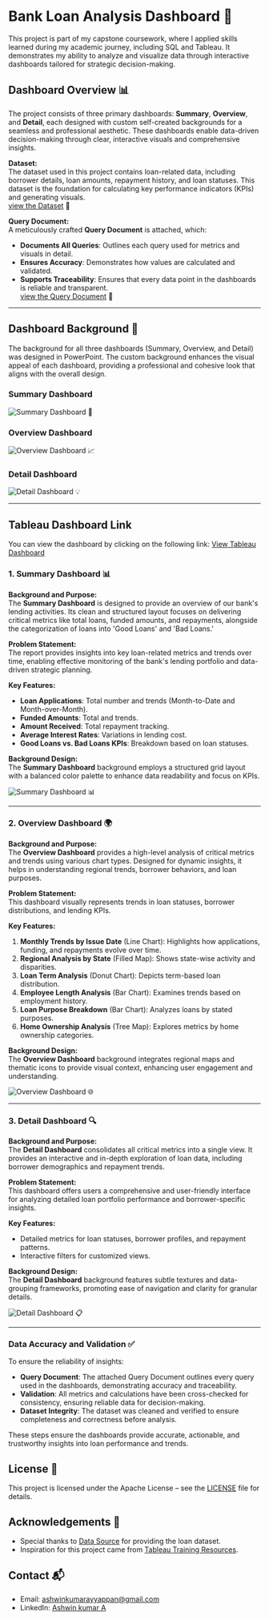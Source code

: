 # Bank Loan Analysis Dashboard 🚀

This project is part of my capstone coursework, where I applied skills learned during my academic journey, including SQL and Tableau. It demonstrates my ability to analyze and visualize data through interactive dashboards tailored for strategic decision-making.

## Dashboard Overview 📊

The project consists of three primary dashboards: **Summary**, **Overview**, and **Detail**, each designed with custom self-created backgrounds for a seamless and professional aesthetic. These dashboards enable data-driven decision-making through clear, interactive visuals and comprehensive insights.

**Dataset:**  
The dataset used in this project contains loan-related data, including borrower details, loan amounts, repayment history, and loan statuses. This dataset is the foundation for calculating key performance indicators (KPIs) and generating visuals.  
[view the Dataset](financial_loan.csv) 📂

**Query Document:**  
A meticulously crafted **Query Document** is attached, which:  
- **Documents All Queries**: Outlines each query used for metrics and visuals in detail.  
- **Ensures Accuracy**: Demonstrates how values are calculated and validated.  
- **Supports Traceability**: Ensures that every data point in the dashboards is reliable and transparent.  
[view the Query Document](Query_Document.docx) 📄

---

## Dashboard Background 🎨

The background for all three dashboards (Summary, Overview, and Detail) was designed in PowerPoint. The custom background enhances the visual appeal of each dashboard, providing a professional and cohesive look that aligns with the overall design.

### Summary Dashboard  
![Summary Dashboard](images/Tableau_Background1.jpg) 🏦

### Overview Dashboard  
![Overview Dashboard](images/Tableau_Background2.jpg) 📈

### Detail Dashboard  
![Detail Dashboard](images/Tableau_Background3.jpg) 💡

---
## Tableau Dashboard Link
You can view the dashboard by clicking on the following link:
[View Tableau Dashboard](https://public.tableau.com/authoring/Book1_17329707973630/SUMMARY#1)


### 1. Summary Dashboard 📊

**Background and Purpose:**  
The **Summary Dashboard** is designed to provide an overview of our bank's lending activities. Its clean and structured layout focuses on delivering critical metrics like total loans, funded amounts, and repayments, alongside the categorization of loans into 'Good Loans' and 'Bad Loans.'

**Problem Statement:**  
The report provides insights into key loan-related metrics and trends over time, enabling effective monitoring of the bank's lending portfolio and data-driven strategic planning.

**Key Features:**  
- **Loan Applications**: Total number and trends (Month-to-Date and Month-over-Month).  
- **Funded Amounts**: Total and trends.  
- **Amount Received**: Total repayment tracking.  
- **Average Interest Rates**: Variations in lending cost.  
- **Good Loans vs. Bad Loans KPIs**: Breakdown based on loan statuses.

**Background Design:**  
The **Summary Dashboard** background employs a structured grid layout with a balanced color palette to enhance data readability and focus on KPIs.

![Summary Dashboard](images/Summary.png) 📊

---

### 2. Overview Dashboard 🌍

**Background and Purpose:**  
The **Overview Dashboard** provides a high-level analysis of critical metrics and trends using various chart types. Designed for dynamic insights, it helps in understanding regional trends, borrower behaviors, and loan purposes.

**Problem Statement:**  
This dashboard visually represents trends in loan statuses, borrower distributions, and lending KPIs.

**Key Features:**  
1. **Monthly Trends by Issue Date** (Line Chart): Highlights how applications, funding, and repayments evolve over time.  
2. **Regional Analysis by State** (Filled Map): Shows state-wise activity and disparities.  
3. **Loan Term Analysis** (Donut Chart): Depicts term-based loan distribution.  
4. **Employee Length Analysis** (Bar Chart): Examines trends based on employment history.  
5. **Loan Purpose Breakdown** (Bar Chart): Analyzes loans by stated purposes.  
6. **Home Ownership Analysis** (Tree Map): Explores metrics by home ownership categories.

**Background Design:**  
The **Overview Dashboard** background integrates regional maps and thematic icons to provide visual context, enhancing user engagement and understanding.

![Overview Dashboard](images/Overview.png) 🌐

---

### 3. Detail Dashboard 🔍

**Background and Purpose:**  
The **Detail Dashboard** consolidates all critical metrics into a single view. It provides an interactive and in-depth exploration of loan data, including borrower demographics and repayment trends.

**Problem Statement:**  
This dashboard offers users a comprehensive and user-friendly interface for analyzing detailed loan portfolio performance and borrower-specific insights.

**Key Features:**  
- Detailed metrics for loan statuses, borrower profiles, and repayment patterns.  
- Interactive filters for customized views.

**Background Design:**  
The **Detail Dashboard** background features subtle textures and data-grouping frameworks, promoting ease of navigation and clarity for granular details.

![Detail Dashboard](images/Details.png) 📋

---

### Data Accuracy and Validation ✅

To ensure the reliability of insights:  
- **Query Document**: The attached Query Document outlines every query used in the dashboards, demonstrating accuracy and traceability.  
- **Validation**: All metrics and calculations have been cross-checked for consistency, ensuring reliable data for decision-making.  
- **Dataset Integrity**: The dataset was cleaned and verified to ensure completeness and correctness before analysis.

These steps ensure the dashboards provide accurate, actionable, and trustworthy insights into loan performance and trends.  
## License 📝
This project is licensed under the  Apache License – see the [LICENSE](LICENSE) file for details.

## Acknowledgements 🌟
- Special thanks to [Data Source](kaggle.com/datasets) for providing the loan dataset.
- Inspiration for this project came from [Tableau Training Resources](https://www.tableau.com/learn/training).

## Contact 📬
- Email: ashwinkumarayyappan@gmail.com
- LinkedIn: [Ashwin kumar A](https://www.linkedin.com/in/ashwin-kumar-a-848650290/overlay/about-this-profile/)
